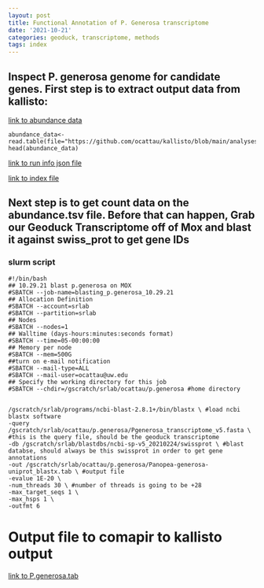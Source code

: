 ```yaml
---
layout: post
title: Functional Annotation of P. Generosa transcriptome
date: '2021-10-21'
categories: geoduck, transcriptome, methods
tags: index
---
```


## Inspect P. generosa genome for candidate genes. First step is to extract output data from kallisto: 

[link to abundance data](https://raw.githubusercontent.com/ocattau/kallisto/main/analyses/output_01/abundance.tsv?token=ATPNH2GEMVAALCJ4ZONUMEDBQL3A6)

```{r}
abundance_data<-read.table(file="https://github.com/ocattau/kallisto/blob/main/analyses/output_01/abundance.tsv")
head(abundance_data)

```

[link to run info json file](https://github.com/ocattau/kallisto/blob/main/analyses/output_01/run_info.json) 

[link to index file](https://gannet.fish.washington.edu/gigas/data/transcriptome_v5.idx) 

## Next step is to get count data on the abundance.tsv file. Before that can happen, Grab our Geoduck Transcriptome off of Mox and blast it against swiss_prot to get gene IDs 

### slurm script
```{bash}
#!/bin/bash
## 10.29.21 blast p.generosa on MOX
#SBATCH --job-name=blasting_p.generosa_10.29.21
## Allocation Definition
#SBATCH --account=srlab
#SBATCH --partition=srlab
## Nodes
#SBATCH --nodes=1
## Walltime (days-hours:minutes:seconds format)
#SBATCH --time=05-00:00:00
## Memory per node
#SBATCH --mem=500G
##turn on e-mail notification
#SBATCH --mail-type=ALL
#SBATCH --mail-user=ocattau@uw.edu
## Specify the working directory for this job
#SBATCH --chdir=/gscratch/srlab/ocattau/p.generosa #home directory


/gscratch/srlab/programs/ncbi-blast-2.8.1+/bin/blastx \ #load ncbi blastx software
-query /gscratch/srlab/ocattau/p.generosa/Pgenerosa_transcriptome_v5.fasta \ #this is the query file, should be the geoduck transcriptome
-db /gscratch/srlab/blastdbs/ncbi-sp-v5_20210224/swissprot \ #blast databse, should always be this swissprot in order to get gene annotations
-out /gscratch/srlab/ocattau/p.generosa/Panopea-generosa-uniprot_blastx.tab \ #output file 
-evalue 1E-20 \
-num_threads 30 \ #number of threads is going to be +28
-max_target_seqs 1 \
-max_hsps 1 \
-outfmt 6

```

# Output file to comapir to kallisto output 
[link to P.generosa.tab](https://gannet.fish.washington.edu/gigas/Panopea-generosa-uniprot_blastx.tab) 
